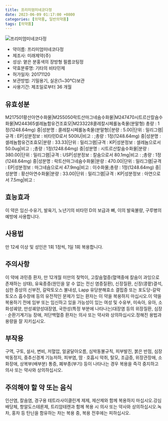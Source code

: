 ```yaml
---
title: 프리미엄미네코다정
date: 2023-06-09 01:17:00 +0800
categories: [의약품, 일반의약품]
tags: [의약품]
---
```

![프리미엄미네코다정](https://nedrug.mfds.go.kr/pbp/cmn/itemImageDownload/151764830088100040)

- 약이름: 프리미엄미네코다정
- 제조사: 미래제약(주)
- 성상: 옅은 분홍색의 장방형 필름코팅정
- 약효분류명: 기타의 비타민제
- 허가일자: 20171120
- 보관방법: 기밀용기, 실온(1~30℃)보관
- 사용기간: 제조일로부터 36 개월
## 유효성분
M217501황산아연수화물|M255050락트산마그네슘수화물|M247470시트르산칼슘수화물|M244365셀레늄함유건조효모|M233228콜레칼시페롤농축물(분말형)
총량 : 1정(1248.64mg) 중|성분명 : 콜레칼시페롤농축물(분말형)|분량 : 5.00|단위 : 밀리그램|규격 : EP|성분정보 : 비타민D로서 500IU|비고 : ;총량 : 1정(1248.64mg) 중|성분명 : 셀레늄함유건조효모|분량 : 33.33|단위 : 밀리그램|규격 : KP|성분정보 : 셀레늄으로서 50.0ug|비고 : ;총량 : 1정(1248.64mg) 중|성분명 : 시트르산칼슘수화물|분량 : 380.00|단위 : 밀리그램|규격 : USP|성분정보 : 칼슘으로서 80.1mg|비고 : ;총량 : 1정(1248.64mg) 중|성분명 : 락트산마그네슘수화물|분량 : 470.00|단위 : 밀리그램|규격 : EP|성분정보 : 마그네슘으로서 47.9mg|비고 : 이수화물;총량 : 1정(1248.64mg) 중|성분명 : 황산아연수화물|분량 : 33.00|단위 : 밀리그램|규격 : KP|성분정보 : 아연으로서 7.5mg|비고 :
## 효능효과
이 약은 임신·수유기, 발육기, 노년기의 비타민 D의 보급과 뼈, 이의 발육불량, 구루병의 예방에 사용합니다.
## 사용법
만 12세 이상 및 성인은 1회 1정씩, 1일 1회 복용합니다.
## 주의사항
이 약에 과민증 환자, 만 12개월 미만의 젖먹이, 고칼슘혈증(혈액중에 칼슘이 과잉으로 존재하는 상태), 유육종증(원인을 알 수 없는 전신 염증질환), 신장질환, 신장(콩팥)결석, 심한 증상의 신부전, 갈락토오스 불내성, Lapp 유당분해효소 결핍증 또는 포도당-갈락토오스 흡수장애 등의 유전적인 문제가 있는 환자는 이 약을 복용하지 마십시오.이 약을 복용하기 전에 임부 또는 임신하고 있을 가능성이 있는 여성 및 수유부, 미숙아, 유아, 소화성궤양, 만성궤양성대장염, 국한성(특정 부분에 나타나는)대장염 등의 위장질환, 심장 · 순환기계기능 장애, 저단백혈증 환자는 의사 또는 약사와 상의하십시오.정해진 용법과 용량을 잘 지키십시오.
## 부작용
구역, 구토, 설사, 변비, 저혈압, 얼굴달아오름, 심박동불규칙, 피부발진, 붉은 반점, 심장박동정지, 중추신경계 기능저하, 피부염, 땀 · 호흡시 악취, 탈모, 조급증, 위장관장애, 소화장애, 상복부(배부분) 통증, 폐부종(부기) 등이 나타나는 경우 복용을 즉각 중지하고 의사 또는 약사와 상의하십시오.
## 주의해야 할 약 또는 음식
인산염, 칼슘염, 경구용 테트라사이클린계 제제, 제산제와 함께 복용하지 마십시오.강심배당체, 항알도스테론제, 트리암테렌과 함께 복용 시 의사 또는 약사와 상의하십시오.녹차, 홍차 등 탄닌을 함유하는 차는 복용 중, 복용 전후에는 피하십시오.
